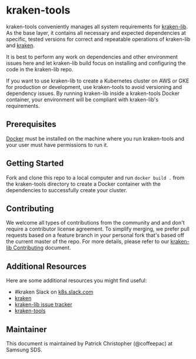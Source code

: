 # kraken-tools

kraken-tools conveniently manages all system requirements for [kraken-lib](https://github.com/samsung-cnct/kraken-lib). As the base layer, it contains all necessary and expected dependencies at specific, tested versions for correct and repeatable operations of kraken-lib and [kraken](https://github.com/samsung-cnct/kraken). 

It is best to perform any work on dependencies and other environment issues here and let kraken-lib build focus on installing and configuring the code in the kraken-lib repo.

If you want to use kraken-lib to create a Kubernetes cluster on AWS or GKE for production or development, use kraken-tools to avoid versioning and dependency issues. By running kraken-lib inside a kraken-tools Docker container, your environment will be compliant with kraken-lib's requirements. 

## Prerequisites

[Docker](https://www.docker.com/) must be installed on the machine where you run kraken-tools and your user must have permissions to run it.

## Getting Started

Fork and clone this repo to a local computer and run `docker build .` from the kraken-tools directory to create a Docker container with the dependencies to successfully create your cluster. 

## Contributing
We welcome all types of contributions from the community and and don't require a contributor license agreement. To simplify merging, we prefer pull requests based on a feature branch in your personal fork that's based off the current master of the repo. For more details, please refer to our [kraken-lib Contributing](https://github.com/samsung-cnct/kraken-lib/blob/master/CONTRIBUTING.md) document.

## Additional Resources
Here are some additional resources you might find useful:

* #kraken Slack on [k8s.slack.com](https://k8s.slack.com/)
* [kraken](https://github.com/samsung-cnct/kraken)
* [kraken-lib issue tracker](https://github.com/samsung-cnct/kraken-lib/issues)
* [kraken-tools](https://github.com/samsung-cnct/kraken-tools)

## Maintainer

This document is maintained by Patrick Christopher (@coffeepac) at Samsung SDS.
